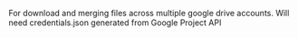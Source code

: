 For download and merging files across multiple google drive accounts.
Will need credentials.json generated from Google Project API
